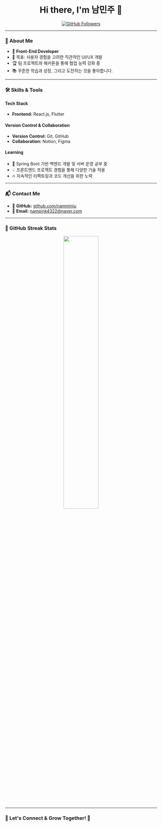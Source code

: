 <h1 align="center">Hi there, I'm 남민주 👋</h1>

<p align="center">
  <a href="https://github.com/namminju">
    <img src="https://img.shields.io/github/followers/namminju?label=Followers&style=social" alt="GitHub Followers">
  </a>
</p>

---

### 🚀 About Me

- 🌱 **Front-End Developer**
- 🎯 목표: 사용자 경험을 고려한 직관적인 UI/UX 개발
- 🏆 팀 프로젝트와 해커톤을 통해 협업 능력 강화 중
- 📚 꾸준한 학습과 성장, 그리고 도전하는 것을 좋아합니다.

---

### 🛠️ Skills & Tools

#### **Tech Stack**
- **Frontend:** React.js, Flutter

#### **Version Control & Collaboration**
- **Version Control:** Git, GitHub
- **Collaboration:** Notion, Figma

#### **Learning**
- 📖 Spring Boot 기반 백엔드 개발 및 서버 운영 공부 중
- 💡 프론트엔드 프로젝트 경험을 통해 다양한 기술 적용
- 🔥 지속적인 리팩토링과 코드 개선을 위한 노력

---

### 📬 Contact Me

- 💬 **GitHub:** [github.com/namminju](https://github.com/namminju)  
- 📩 **Email:** nampink4322@naver.com  

---

### 🌟 GitHub Streak Stats

<p align="center">
<img src="https://github-readme-stats.vercel.app/api?username=namminju&show_icons=true&theme=radical" width="48%">
 
</p>

---

### 🤝 Let's Connect & Grow Together! 🚀
